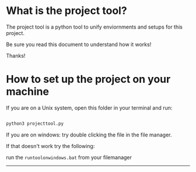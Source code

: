 # What is the project tool?

The project tool is a python tool to unify enviornments and setups for this project.

Be sure you read this document to understand how it works!

Thanks!

# How to set up the project on your machine

If you are on a Unix system, open this folder in your terminal and run:

```bash

python3 projecttool.py

```

If you are on windows:
try double clicking the file in the file manager.

If that doesn't work try the following:

run the `runtoolonwindows.bat` from your filemanager

---


